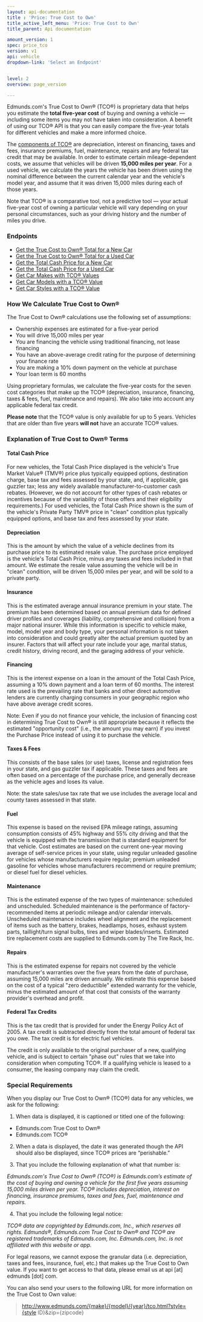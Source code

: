 ```yaml
---
layout: api-documentation
title : 'Price: True Cost to Own'
title_active_left_menu: 'Price: True Cost to Own'
title_parent: Api documentation

amount_version: 1
spec: price_tco
version: v1
api: vehicle
dropdown-link: 'Select an Endpoint'


level: 2
overview: page_version

---
```


<div class="info-message">
Edmunds.com's True Cost to Own® (TCO®) is proprietary data that helps you estimate the <b>total five-year cost</b> of buying and owning a vehicle — including some items you may not have taken into consideration. A benefit of using our TCO® API is that you can easily compare the five-year totals for different vehicles and make a more informed choice.
</div>

The [components of TCO®](/api-documentation/vehicle/price_tco_cats/v1/) are depreciation, interest on financing, taxes and fees, insurance premiums, fuel, maintenance, repairs and any federal tax credit that may be available. In order to estimate certain mileage-dependent costs, we assume that vehicles will be driven **15,000 miles per year**. For a used vehicle, we calculate the years the vehicle has been driven using the nominal difference between the current calendar year and the vehicle's model year, and assume that it was driven 15,000 miles during each of those years.

Note that TCO® is a comparative tool, not a predictive tool — your actual five-year cost of owning a particular vehicle will vary depending on your personal circumstances, such as your driving history and the number of miles you drive.

### Endpoints

* [Get the True Cost to Own® Total for a New Car](/api-documentation/vehicle/price_tco/v1/01_newcar_tco/api-description.html)
* [Get the True Cost to Own® Total for a Used Car](/api-documentation/vehicle/price_tco/v1/02_usedcar_tco/api-description.html)
* [Get the Total Cash Price for a New Car](/api-documentation/vehicle/price_tco/v1/03_newcar_totalcash/api-description.html)
* [Get the Total Cash Price for a Used Car](/api-documentation/vehicle/price_tco/v1/04_usedcar_totalcash/api-description.html)
* [Get Car Makes with TCO® Values](/api-documentation/vehicle/price_tco/v1/05_makes_with_tco/api-description.html)
* [Get Car Models with a TCO® Value](/api-documentation/vehicle/price_tco/v1/06_models_with_tco/api-description.html)
* [Get Car Styles with a TCO® Value](/api-documentation/vehicle/price_tco/v1/07_styles_with_tco/api-description.html)

### How We Calculate True Cost to Own®

The True Cost to Own® calculations use the following set of assumptions:

* Ownership expenses are estimated for a five-year period
* You will drive 15,000 miles per year
* You are financing the vehicle using traditional financing, not lease financing
* You have an above-average credit rating for the purpose of determining your finance rate
* You are making a 10% down payment on the vehicle at purchase
* Your loan term is 60 months

Using proprietary formulas, we calculate the five-year costs for the seven cost categories that make up the TCO® (depreciation, insurance, financing, taxes & fees, fuel, maintenance and repairs). We also take into account any applicable federal tax credit.

**Please note** that the TCO® value is only available for up to 5 years. Vehicles that are older than five years **will not** have an accurate TCO® values.

### Explanation of True Cost to Own® Terms

#### Total Cash Price

For new vehicles, the Total Cash Price displayed is the vehicle's True Market Value® (TMV®) price plus typically equipped options, destination charge, base tax and fees assessed by your state, and, if applicable, gas guzzler tax; less any widely available manufacturer-to-customer cash rebates. (However, we do not account for other types of cash rebates or incentives because of the variability of those offers and their eligibility requirements.) For used vehicles, the Total Cash Price shown is the sum of the vehicle's Private Party TMV® price in "clean" condition plus typically equipped options, and base tax and fees assessed by your state.

#### Depreciation

This is the amount by which the value of a vehicle declines from its purchase price to its estimated resale value. The purchase price employed is the vehicle's Total Cash Price, minus any taxes and fees included in that amount. We estimate the resale value assuming the vehicle will be in "clean" condition, will be driven 15,000 miles per year, and will be sold to a private party.

#### Insurance

This is the estimated average annual insurance premium in your state. The premium has been determined based on annual premium data for defined driver profiles and coverages (liability, comprehensive and collision) from a major national insurer. While this information is specific to vehicle make, model, model year and body type, your personal information is not taken into consideration and could greatly alter the actual premium quoted by an insurer. Factors that will affect your rate include your age, marital status, credit history, driving record, and the garaging address of your vehicle.

#### Financing

This is the interest expense on a loan in the amount of the Total Cash Price, assuming a 10% down payment and a loan term of 60 months. The interest rate used is the prevailing rate that banks and other direct automotive lenders are currently charging consumers in your geographic region who have above average credit scores.

Note: Even if you do not finance your vehicle, the inclusion of financing cost in determining True Cost to Own® is still appropriate because it reflects the estimated "opportunity cost" (i.e., the amount you may earn) if you invest the Purchase Price instead of using it to purchase the vehicle.

#### Taxes & Fees

This consists of the base sales (or use) taxes, license and registration fees in your state, and gas guzzler tax if applicable. These taxes and fees are often based on a percentage of the purchase price, and generally decrease as the vehicle ages and loses its value.

Note: the state sales/use tax rate that we use includes the average local and county taxes assessed in that state.

#### Fuel

This expense is based on the revised EPA mileage ratings, assuming consumption consists of 45% highway and 55% city driving and that the vehicle is equipped with the transmission that is standard equipment for that vehicle. Cost estimates are based on the current one-year moving average of self-service prices in your state, using regular unleaded gasoline for vehicles whose manufacturers require regular; premium unleaded gasoline for vehicles whose manufacturers recommend or require premium; or diesel fuel for diesel vehicles.

#### Maintenance

This is the estimated expense of the two types of maintenance: scheduled and unscheduled. Scheduled maintenance is the performance of factory-recommended items at periodic mileage and/or calendar intervals. Unscheduled maintenance includes wheel alignment and the replacement of items such as the battery, brakes, headlamps, hoses, exhaust system parts, taillight/turn signal bulbs, tires and wiper blades/inserts. Estimated tire replacement costs are supplied to Edmunds.com by The Tire Rack, Inc.

#### Repairs

This is the estimated expense for repairs not covered by the vehicle manufacturer's warranties over the five years from the date of purchase, assuming 15,000 miles are driven annually. We estimate this expense based on the cost of a typical "zero deductible" extended warranty for the vehicle, minus the estimated amount of that cost that consists of the warranty provider's overhead and profit.

#### Federal Tax Credits

This is the tax credit that is provided for under the Energy Policy Act of 2005. A tax credit is subtracted directly from the total amount of federal tax you owe. The tax credit is for electric fuel vehicles.

The credit is only available to the original purchaser of a new, qualifying vehicle, and is subject to certain "phase out" rules that we take into consideration when computing TCO®. If a qualifying vehicle is leased to a consumer, the leasing company may claim the credit.

### Special Requirements

When you display our True Cost to Own® (TCO®) data for any vehicles, we ask for the following:

1) When data is displayed, it is captioned or titled one of the following:

* Edmunds.com True Cost to Own®
* Edmunds.com TCO®

2) When a data is displayed, the date it was generated though the API should also be displayed, since TCO® prices are “perishable.”

3) That you include the following explanation of what that number is:

*Edmunds.com's True Cost to Own® (TCO®) is Edmunds.com’s estimate of the cost of buying and owning a vehicle for the first five years assuming 15,000 miles driven per year.  TCO® includes depreciation, interest on financing, insurance premiums, taxes and fees, fuel, maintenance and repairs.*

4) That you include the following legal notice:

*TCO® data are copyrighted by Edmunds.com, Inc., which reserves all rights. Edmunds®, Edmunds.com True Cost to Own® and TCO® are registered trademarks of Edmunds.com, Inc. Edmunds.com, Inc. is not affiliated with this website or app.*

For legal reasons, we cannot expose the granular data (i.e. depreciation, taxes and fees, insurance, fuel, etc.) that makes up the True Cost to Own value. If you want to get access to that data, please email us at api \[at\] edmunds \[dot\] com.

You can also send your users to the following URL for more information on the True Cost to Own value: 

> http://www.edmunds.com/{make}/{model}/{year}/tco.html?style={style ID}&zip={zipcode}

